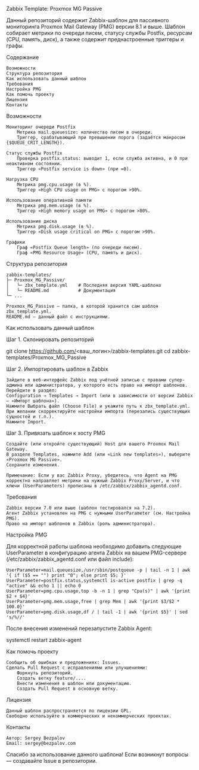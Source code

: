 Zabbix Template: Proxmox MG Passive

Данный репозиторий содержит Zabbix-шаблон для пассивного мониторинга Proxmox Mail Gateway (PMG) версии 8.1 и выше. Шаблон собирает метрики по очереди писем, статусу службы Postfix, ресурсам (CPU, память, диск), а также содержит преднастроенные триггеры и графы.

Содержание

    Возможности
    Структура репозитория
    Как использовать данный шаблон
    Требования
    Настройка PMG
    Как помочь проекту
    Лицензия
    Контакты

Возможности

    Мониторинг очереди Postfix
        Метрика mail.queuesize: количество писем в очереди.
        Триггер, срабатывающий при превышении порога (задаётся макросом {$QUEUE_CRIT_LENGTH}).

    Статус службы Postfix
        Проверка postfix.status: выводит 1, если служба активна, и 0 при неактивном состоянии.
        Триггер «Postfix service is down» (при =0).

    Нагрузка CPU
        Метрика pmg.cpu.usage (в %).
        Триггер «High CPU usage on PMG» с порогом >90%.

    Использование оперативной памяти
        Метрика pmg.mem.usage (в %).
        Триггер «High memory usage on PMG» с порогом >80%.

    Использование диска
        Метрика pmg.disk.usage (в %).
        Триггер «Disk usage critical on PMG» с порогом >90%.

    Графики
        Граф «Postfix Queue length» (по очереди писем).
        Граф «PMG Resource Usage» (CPU, память и диск).

Структура репозитория

````
zabbix-templates/
├─ Proxmox_MG_Passive/
│   └─ zbx_template.yml    # Последняя версия YAML-шаблона
│   └─ README.md           # Документация
└─ ...
````
    Proxmox_MG_Passive — папка, в которой хранится сам шаблон zbx_template.yml.
    README.md — данный файл с инструкциями.

Как использовать данный шаблон

Шаг 1. Склонировать репозиторий

git clone https://github.com/<ваш_логин>/zabbix-templates.git
cd zabbix-templates/Proxmox_MG_Passive

Шаг 2. Импортировать шаблон в Zabbix

    Зайдите в веб-интерфейс Zabbix под учётной записью с правами супер-админа или администратора, у которого есть право на импорт шаблонов.
    Перейдите в раздел:
    Configuration → Templates → Import (или в зависимости от версии Zabbix — «Импорт шаблона»).
    Нажмите Выбрать файл (Choose File) и укажите путь к zbx_template.yml.
    При желании скорректируйте настройки импорта (перезапись существующих сущностей и т.п.).
    Нажмите Import.

Шаг 3. Привязать шаблон к хосту PMG

    Создайте (или откройте существующий) Host для вашего Proxmox Mail Gateway.
    В разделе Templates, нажмите Add (или «Link new templates»), выберите «Proxmox MG Passive».
    Сохраните изменения.

    Примечание: Если у вас Zabbix Proxy, убедитесь, что Agent на PMG корректно направляет метрики на нужный Zabbix Proxy/Server, и что ключи (UserParameters) прописаны в /etc/zabbix/zabbix_agentd.conf.

Требования

    Zabbix версии 7.0 или выше (шаблон тестировался на 7.2).
    Агент Zabbix установлен на PMG с нужными UserParameter (см. Настройка PMG).
    Право на импорт шаблонов в Zabbix (роль администратора).

Настройка PMG

Для корректной работы шаблона необходимо добавить следующие UserParameter в конфигурацию агента Zabbix на вашем PMG-сервере (/etc/zabbix/zabbix_agentd.conf или файл include):

````
UserParameter=mail.queuesize,/usr/sbin/postqueue -p | tail -n 1 | awk '{ if ($5 == "") print "0"; else print $5; }'
UserParameter=postfix.status,systemctl is-active postfix | grep -q "active" && echo 1 || echo 0
UserParameter=pmg.cpu.usage,top -b -n 1 | grep "Cpu(s)" | awk '{print $2 + $4}'
UserParameter=pmg.mem.usage,free | grep Mem | awk '{print $3/$2 * 100.0}'
UserParameter=pmg.disk.usage,df / | tail -1 | awk '{print $5}' | sed 's/%//'
````

После внесения изменений перезапустите Zabbix Agent:

systemctl restart zabbix-agent

Как помочь проекту

    Сообщить об ошибках и предложениях: Issues.
    Сделать Pull Request с исправлениями или улучшениями:
        Форкнуть репозиторий.
        Создать ветку feature/....
        Внести изменения в шаблон или документацию.
        Создать Pull Request в основную ветку.

Лицензия

    Данный шаблон распространяется по лицензии GPL.
    Свободно используйте в коммерческих и некоммерческих проектах.

Контакты

    Автор: Sergey Bezpalov
    Email: sergey@bezpalov.com

Спасибо за использование данного шаблона! Если возникнут вопросы — создавайте Issue в репозитории.
